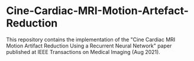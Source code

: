 # Cine-Cardiac-MRI-Motion-Artefact-Reduction
This repository contains the implementation of the "Cine Cardiac MRI Motion Artifact Reduction Using a Recurrent Neural Network" paper published at IEEE Transactions on Medical Imaging (Aug 2021).

